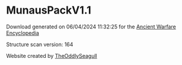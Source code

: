 # MunausPackV1.1

Download generated on 06/04/2024 11:32:25 for the [Ancient Warfare Encyclopedia](http://ancient-warfare.legends-of-gramdatis.com/)

Structure scan version: 164

Website created by [TheOddlySeagull](https://github.com/TheOddlySeagull/ancient-warfare-encyclopedia-website)

